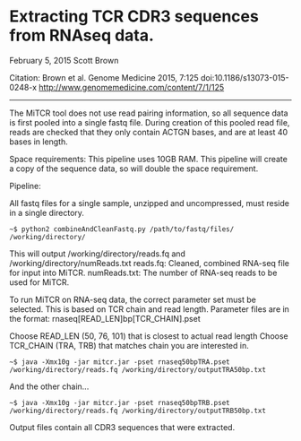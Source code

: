 Extracting TCR CDR3 sequences from RNAseq data.
===============================================

February 5, 2015
Scott Brown

Citation: Brown et al. Genome Medicine 2015, 7:125  doi:10.1186/s13073-015-0248-x
http://www.genomemedicine.com/content/7/1/125


--------------------------------------------------


The MiTCR tool does not use read pairing information, so all sequence data is first
pooled into a single fastq file. During creation of this pooled read file, reads
are checked that they only contain ACTGN bases, and are at least 40 bases in
length.

Space requirements:
This pipeline uses 10GB RAM.
This pipeline will create a copy of the sequence data, so will double the space requirement.

Pipeline:

All fastq files for a single sample, unzipped and uncompressed, must reside in a single directory.

`~$ python2 combineAndCleanFastq.py /path/to/fastq/files/ /working/directory/`

This will output /working/directory/reads.fq and /working/directory/numReads.txt
reads.fq: Cleaned, combined RNA-seq file for input into MiTCR.
numReads.txt: The number of RNA-seq reads to be used for MiTCR.

To run MiTCR on RNA-seq data, the correct parameter set must be selected. This
is based on TCR chain and read length. Parameter files are in the format:
rnaseq[READ_LEN]bp[TCR_CHAIN].pset

Choose READ_LEN (50, 76, 101) that is closest to actual read length
Choose TCR_CHAIN (TRA, TRB) that matches chain you are interested in.

`~$ java -Xmx10g -jar mitcr.jar -pset rnaseq50bpTRA.pset /working/directory/reads.fq /working/directory/outputTRA50bp.txt`

And the other chain...

`~$ java -Xmx10g -jar mitcr.jar -pset rnaseq50bpTRB.pset /working/directory/reads.fq /working/directory/outputTRB50bp.txt`

Output files contain all CDR3 sequences that were extracted.

